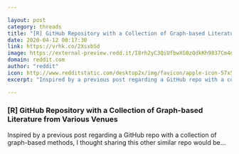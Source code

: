 ```yaml
---

layout: post
category: threads
title: "[R] GitHub Repository with a Collection of Graph-based Literature from Various Venues"
date: 2020-04-12 00:17:30
link: https://vrhk.co/2XsxbSd
image: https://external-preview.redd.it/I8rh2yC3QiUfbwXG0zQdkKh9837Cm4nI-SgCdRMM8c0.jpg?width=420&height=219.895287958&auto=webp&crop=420:219.895287958,smart&s=9b84ea2e837c1160bad1ab131f4a8cf3b8ceaa16
domain: reddit.com
author: "reddit"
icon: http://www.redditstatic.com/desktop2x/img/favicon/apple-icon-57x57.png
excerpt: "Inspired by a previous post regarding a GitHub repo with a collection of graph-based methods, I thought sharing this other similar repo would be..."

---
```


### [R] GitHub Repository with a Collection of Graph-based Literature from Various Venues

Inspired by a previous post regarding a GitHub repo with a collection of graph-based methods, I thought sharing this other similar repo would be...